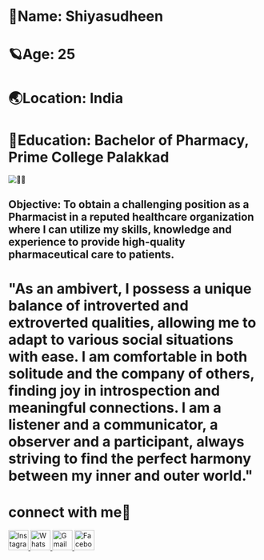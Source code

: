 # 🦋Name: Shiyasudheen 

# 🪐Age: 25 

# 🌏Location: India 

# 🌝Education: Bachelor of Pharmacy, Prime College Palakkad


![👨‍⚕️](https://giphy.com/gifs/mental-illness-happy-pills-antidepressants-KdQoyCJ7opB6NZnfCN.gif)

## Objective: To obtain a challenging position as a Pharmacist in a reputed healthcare organization where I can utilize my skills, knowledge and experience to provide high-quality pharmaceutical care to patients.
 
 
 # "As an ambivert, I possess a unique balance of introverted and extroverted qualities, allowing me to adapt to various social situations with ease. I am comfortable in both solitude and the company of others, finding joy in introspection and meaningful connections. I am a listener and a communicator, a observer and a participant, always striving to find the perfect harmony between my inner and outer world."



# connect with me🙂


<a href="https://instagram.com/shiyasudheenshiya">
  <img src="https://cdn.iconscout.com/icon/free/png-256/instagram-226024.png" alt="Instagram" width="40" height="40">
</a>
<a href="https://whatsapp.com/+91 79071 77909">
  <img src="https://cdn.iconscout.com/icon/free/png-256/whatsapp-2-1175100.png" alt="WhatsApp" width="40" height="40">
</a>
<a href="mailto:shiyas087@gmail.com">
  <img src="https://cdn.iconscout.com/icon/free/png-256/gmail-469564.png" alt="Gmail" width="40" height="40">
</a>
<a href="https://facebook.com/shiyasudheenshiya">
  <img src="https://cdn.iconscout.com/icon/free/png-256/facebook-social-media-2-1175497.png" alt="Facebook" width="40" height="40">
</a>
